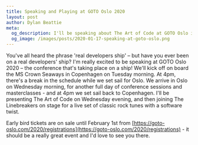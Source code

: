 ```yaml
---
title: Speaking and Playing at GOTO Oslo 2020
layout: post
author: Dylan Beattie
meta: 
  og_description: I'll be speaking about The Art of Code at GOTO Oslo in March.
  og_image: /images/posts/2020-01-17-speaking-at-goto-oslo.png
---
```

You've all heard the phrase 'real developers ship' – but have you ever been on a real developers' ship? I'm really excited to be speaking at GOTO Oslo 2020 – the conference that's taking place on a ship! We'll kick off on board the MS Crown Seaways in Copenhagen on Tuesday morning. At 4pm, there's a break in the schedule while we set sail for Oslo. We arrive in Oslo on Wednesday morning, for another full day of conference sessions and masterclasses - and at 4pm we set sail back to Copenhagen. I'll be presenting The Art of Code on Wednesday evening, and then joining The Linebreakers on stage for a live set of classic rock tunes with a software twist.

Early bird tickets are on sale until February 1st from [https://goto-oslo.com/2020/registrations](https://goto-oslo.com/2020/registrations) - it should be a really great event and I'd love to see you there. 